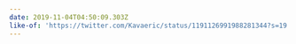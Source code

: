 ```yaml
---
date: 2019-11-04T04:50:09.303Z
like-of: 'https://twitter.com/Kavaeric/status/1191126991988281344?s=19'
---
```


